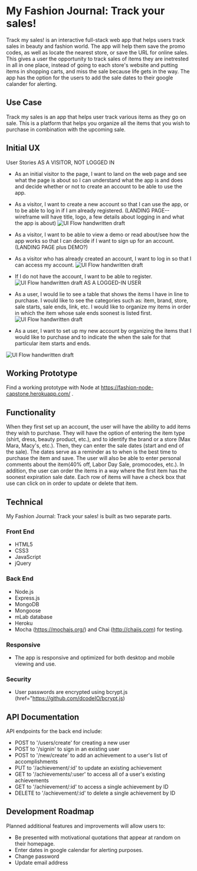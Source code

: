 # My Fashion Journal: Track your sales!

Track my sales! is an interactive full-stack web app that helps users track sales in beauty and fashion world. The app will help them save the promo codes, as well as locate the nearest store, or save the URL for online sales. This gives a user the opportunity to track sales of items they are inetrested in all in one place, instead of going to each store's website and putting items in shopping carts, and miss the sale because life gets in the way. The app has the option for the users to add the sale dates to their google calander for alerting.

<!--
## Screenshots
![Landing page screen shot](https://github.com/Marjona6/not-just-luck-thinkful-full-stack-capstone/blob/master/public/img/njl01.png)
![Account setup screen shot](https://github.com/Marjona6/not-just-luck-thinkful-full-stack-capstone/blob/master/public/img/njl02.png)
![User homepage screen shot](https://github.com/Marjona6/not-just-luck-thinkful-full-stack-capstone/blob/master/public/img/njl03.png)
![Achievement timeline screen shot](https://github.com/Marjona6/not-just-luck-thinkful-full-stack-capstone/blob/master/public/img/njl04.png)
![Skills word cloud screen shot](https://github.com/Marjona6/not-just-luck-thinkful-full-stack-capstone/blob/master/public/img/njl05.png)
-->

## Use Case
Track my sales is an app that helps user track various items as they go on sale.
This is a platform that helps you organize all the items that you wish to purchase in combination with the upcoming sale.

## Initial UX
User Stories
AS A VISITOR, NOT LOGGED IN

* As an initial visitor to the page, I want to land on the web page and see what the page is about so I can understand what the app is and does and decide whether or not to create an account to be able to use the app.
* As a visitor, I want to create a new account so that I can use the app, or to be able to log in if I am already registered.
(LANDING PAGE--wireframe will have title, logo, a few details about logging in and what the app is about)
![UI Flow handwritten draft](https://github.com/ragusamj/fashion-node-capstone/blob/master/github-images/fashion-node-landing.JPG)

* As a visitor, I want to be able to view a demo or read about/see how the app works so that I can decide if I want to sign up for an account. (LANDING PAGE plus DEMO?)

* As a visitor who has already created an account, I want to log in so that I can access my account.
![UI Flow handwritten draft](https://github.com/ragusamj/fashion-node-capstone/blob/master/github-images/fashion-node-login.JPG)
* If I do not have the account, I want to be able to register.
![UI Flow handwritten draft](https://github.com/ragusamj/fashion-node-capstone/blob/master/github-images/fashion-node-signup.JPG)
AS A LOGGED-IN USER

* As a user, I would lie to see a table that shows the items I have in line to purchase. I would like to see the categories such as: item, brand, store, sale starts, sale ends, link, etc. I would like to organize my items in order in which the item whose sale ends soonest is listed first.
![UI Flow handwritten draft](https://github.com/ragusamj/fashion-node-capstone/blob/master/github-images/fashion-node-tracksales.JPG)

* As a user, I want to set up my new account by organizing the items that I would like to purchase and to indicate the when the sale for that particular item starts and ends.

![UI Flow handwritten draft](https://github.com/ragusamj/fashion-node-capstone/blob/master/github-images/fashion-node-additem.JPG)
<!--change the additional features-->


## Working Prototype
Find a working prototype with Node at https://fashion-node-capstone.herokuapp.com/ .


## Functionality
When they first set up an account, the user will have the ability to add items they wish to purchase. They will have the option of entering the item type (shirt, dress, beauty product, etc.), and to identify the brand or a store (Max Mara, Macy's, etc.). Then, they can enter the sale dates (start and end of the sale). The dates serve as a reminder as to when is the best time to purchase the item and save. The user will also be able to enter personal comments about the item(40% off, Labor Day Sale, promocodes, etc.). In addition, the user can order the items in a way where the first item has the soonest expiration sale date.
Each row of items will have a check box that use can click on in order to update or delete that item.

## Technical

My Fashion Journal: Track your sales! is built as two separate parts.


### Front End

* HTML5
* CSS3
* JavaScript
* jQuery


### Back End

* Node.js
* Express.js
* MongoDB
* Mongoose
* mLab database
* Heroku
* Mocha (https://mochajs.org/) and Chai (http://chaijs.com) for testing.

### Responsive

* The app is responsive and optimized for both desktop and mobile viewing and use.

### Security

* User passwords are encrypted using bcrypt.js (href="https://github.com/dcodeIO/bcrypt.js)

## API Documentation
API endpoints for the back end include:
* POST to '/users/create' for creating a new user
* POST to '/signin' to sign in an existing user
* POST to '/new/create' to add an achievement to a user's list of accomplishments
* PUT to '/achievement/:id' to update an existing achievement
* GET to '/achievements/:user' to access all of a user's existing achievements
* GET to '/achievement/:id' to access a single achievement by ID
* DELETE to '/achievement/:id' to delete a single achievement by ID

## Development Roadmap
Planned additional features and improvements will allow users to:
* Be presented with motivational quotations that appear at random on their homepage.
* Enter dates in google calendar for alerting purposes.
* Change password
* Update email address
